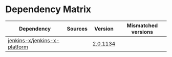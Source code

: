 # Dependency Matrix

Dependency | Sources | Version | Mismatched versions
---------- | ------- | ------- | -------------------
[jenkins-x/jenkins-x-platform](https://github.com/jenkins-x/jenkins-x-platform.git) |  | [2.0.1134](https://github.com/jenkins-x/jenkins-x-platform/releases/tag/v2.0.1134) | 

